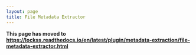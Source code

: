 ```yaml
---
layout: page
title: File Metadata Extractor
---
```


**This page has moved to <https://lockss.readthedocs.io/en/latest/plugin/metadata-extraction/file-metadata-extractor.html>**
